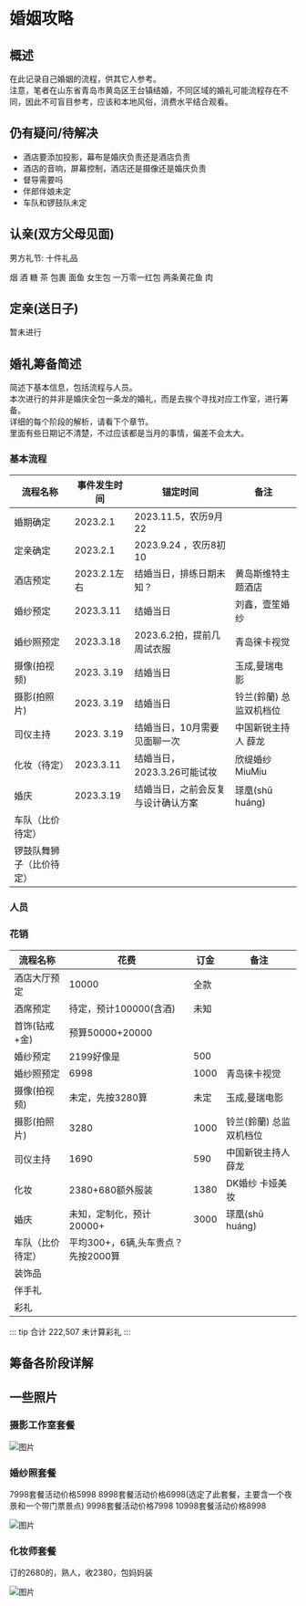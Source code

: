 # 婚姻攻略

## 概述

在此记录自己婚姻的流程，供其它人参考。  
注意，笔者在山东省青岛市黄岛区王台镇结婚，不同区域的婚礼可能流程存在不同，因此不可盲目参考，应该和本地风俗，消费水平结合观看。  

## 仍有疑问/待解决

* 酒店要添加投影，幕布是婚庆负责还是酒店负责
* 酒店的音响，屏幕控制，酒店还是摄像还是婚庆负责
* 督导需要吗
* 伴郎伴娘未定
* 车队和锣鼓队未定

## 认亲(双方父母见面)

男方礼节: 十件礼品 

烟 酒 糖 茶 包裹 面鱼 女生包 一万零一红包 两条黄花鱼 肉

## 定亲(送日子)

暂未进行

## 婚礼筹备简述


简述下基本信息，包括流程与人员。  
本次进行的并非是婚庆全包一条龙的婚礼，而是去挨个寻找对应工作室，进行筹备。  
详细的每个阶段的解析，请看下个章节。  
里面有些日期记不清楚，不过应该都是当月的事情，偏差不会太大。  

### 基本流程

| 流程名称                 | 事件发生时间 | 锚定时间                           | 备注                    |
| ------------------------ | ------------ | ---------------------------------- | ----------------------- |
| 婚期确定                 | 2023.2.1     | 2023.11.5，农历9月22               |                         |
| 定亲确定                 | 2023.2.1     | 2023.9.24        ，农历8初10       |                         |
| 酒店预定                 | 2023.2.1左右 | 结婚当日，排练日期未知？           | 黄岛斯维特主题酒店      |
| 婚纱预定                 | 2023.3.11    | 结婚当日                           | 刘鑫，壹笙婚纱          |
| 婚纱照预定               | 2023.3.18    | 2023.6.2拍，提前几周试衣服         | 青岛徕卡视觉            |
| 摄像(拍视频)             | 2023. 3.19   | 结婚当日                           | 玉成,曼瑞电影           |
| 摄影(拍照片)             | 2023. 3.19   | 结婚当日                           | 铃兰(鈴蘭) 总监双机档位 |
| 司仪主持                 | 2023. 3.19   | 结婚当日，10月需要见面聊一次       | 中国新锐主持人 薛龙     |
| 化妆（待定）             | 2023.3.11    | 结婚当日，  2023.3.26可能试妆      | 欣缇婚纱 MiuMiu         |
| 婚庆                     | 2023.3.19    | 结婚当日，之前会反复与设计确认方案 | 瑹凰(shū huáng)         |
| 车队（比价待定）         |              |                                    |                         |
| 锣鼓队舞狮子（比价待定） |              |                                    |                         |

### 人员

### 花销

| 流程名称         | 花费                               | 订金 | 备注                    |
| ---------------- | ---------------------------------- | ---- | ----------------------- |
| 酒店大厅预定     | 10000                              | 全款 |                         |
| 酒席预定         | 待定，预计100000(含酒)             | 未知 |                         |
| 首饰(钻戒+金)    | 预算50000+20000                    |      |                         |
| 婚纱预定         | 2199好像是                         | 500  |                         |
| 婚纱照预定       | 6998                               | 1000 | 青岛徕卡视觉            |
| 摄像(拍视频)     | 未定，先按3280算                   | 未定 | 玉成,曼瑞电影           |
| 摄影(拍照片)     | 3280                               | 1000 | 铃兰(鈴蘭) 总监双机档位 |
| 司仪主持         | 1690                               | 590  | 中国新锐主持人 薛龙     |
| 化妆             | 2380+680额外服装                   | 1380 | DK婚纱    卡娅美妆      |
| 婚庆             | 未知，定制化，预计20000+           | 3000 | 瑹凰(shū huáng)         |
| 车队（比价待定） | 平均300+，6辆,头车贵点？先按2000算 |      |                         |
| 装饰品           |                                    |      |                         |
| 伴手礼           |                                    |      |                         |
| 彩礼             |                                    |      |                         |

::: tip 合计
222,507 未计算彩礼
:::

## 筹备各阶段详解

## 一些照片

### 摄影工作室套餐

![图片](./images/微信图片_20230322101603.jpg)

### 婚纱照套餐

7998套餐活动价格5998
8998套餐活动价格6998(选定了此套餐，主要含一个夜景和一个带门票景点)
9998套餐活动价格7998
10998套餐活动价格8998

![图片](./images/微信图片_20230322101632.jpg)



### 化妆师套餐

订的2680的，熟人，收2380，包妈妈装

![图片](./images/微信图片_20230322154042.png)
